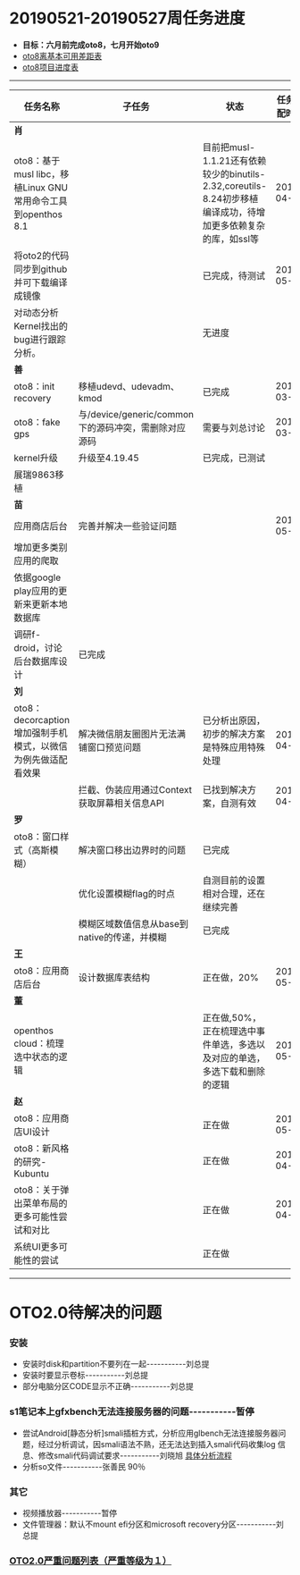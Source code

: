 # 20190521-20190527周任务进度
- **目标：六月前完成oto8，七月开始oto9**
- [oto8离基本可用差距表](https://github.com/openthos/app-testing-results/blob/master/%E6%B5%8B%E8%AF%95%E5%86%85%E5%AE%B9%E5%8F%8A%E7%BB%93%E6%9E%9C/%E5%8A%9F%E8%83%BD%E6%B5%8B%E8%AF%95%E7%9B%B8%E5%85%B3/oto8%E7%A6%BB%E5%9F%BA%E6%9C%AC%E5%8F%AF%E7%94%A8%E5%B7%AE%E8%B7%9D%E8%A1%A8.md)
- [oto8项目进度表](https://github.com/openthos/app-testing-results/blob/master/list/%E5%8A%9F%E8%83%BD%E7%82%B9%E5%88%97%E8%A1%A8/oto8%E9%A1%B9%E7%9B%AE%E8%BF%9B%E5%BA%A6%E8%A1%A8.md)

***

任务名称|子任务|状态|任务分配时间|结束时间|备注
-----|-----|-----|-----|-----|-----
**肖**|||||
oto8：基于musl libc，移植Linux GNU常用命令工具到openthos 8.1||目前把musl-1.1.21还有依赖较少的binutils-2.32,coreutils-8.24初步移植编译成功，待增加更多依赖复杂的库，如ssl等|2019-04-23||
将oto2的代码同步到github并可下载编译成镜像||已完成，待测试|2019-05-25|2019-05-27|
对动态分析Kernel找出的bug进行跟踪分析。||无进度|||
**善**|||||
oto8：init recovery|移植udevd、udevadm、kmod|已完成|2019-03-26||
oto8：fake gps|与/device/generic/common下的源码冲突，需删除对应源码|需要与刘总讨论|2019-03-26||
kernel升级|升级至4.19.45|已完成，已测试|||
展瑞9863移植|||||
**苗**|||||
应用商店后台|完善并解决一些验证问题||2019-05-14||
|增加更多类别应用的爬取||||
|依据google play应用的更新来更新本地数据库||||
|调研f-droid，讨论后台数据库设计|已完成|||
**刘**|||||
oto8：decorcaption增加强制手机模式，以微信为例先做适配看效果|解决微信朋友圈图片无法满铺窗口预览问题|已分析出原因，初步的解决方案是特殊应用特殊处理|2019-04-25||
||拦截、伪装应用通过Context获取屏幕相关信息API|已找到解决方案，自测有效|2019-04-25||
**罗**|||||
oto8：窗口样式（高斯模糊）|解决窗口移出边界时的问题|已完成||2019-05-27|
||优化设置模糊flag的时点|自测目前的设置相对合理，还在继续完善||
||模糊区域数值信息从base到native的传递，并模糊|已完成||2019-05-27|
**王**|||||
oto8：应用商店后台|设计数据库表结构|正在做，20%|2019-05-20||
**董**|||||
openthos cloud：梳理选中状态的逻辑||正在做,50%，正在梳理选中事件单选，多选以及对应的单选，多选下载和删除的逻辑|2019-05-14||
**赵**|||||
oto8：应用商店UI设计||正在做|2019-05-21||
oto8：新风格的研究-Kubuntu||正在做|2019-04-27||
oto8：关于弹出菜单布局的更多可能性尝试和对比||正在做|2019-04-27||
系统UI更多可能性的尝试||正在做|||

***

# OTO2.0待解决的问题
### 安装
- 安装时disk和partition不要列在一起-----------刘总提
- 安装时要显示卷标-----------刘总提
- 部分电脑分区CODE显示不正确-----------刘总提

### s1笔记本上gfxbench无法连接服务器的问题-----------暂停
- 尝试Android[静态分析]smali插桩方式，分析应用glbench无法连接服务器问题，经过分析调试，因smali语法不熟，还无法达到插入smali代码收集log 信息、修改smali代码调试要求-----------刘晓旭 [具体分析流程](https://github.com/openthos/multiwin-analysis/blob/master/multiwindow/liuxx/Android%20smali%22%E6%8F%92%E6%A1%A9%22%E8%B0%83%E8%AF%95apk.md)
- 分析so文件-----------张善民 90％
  
### 其它
- 视频播放器-----------暂停
- 文件管理器：默认不mount efi分区和microsoft recovery分区-----------刘总提

### [OTO2.0严重问题列表（严重等级为１）](https://github.com/openthos/app-testing-results/blob/master/%E6%B5%8B%E8%AF%95%E5%86%85%E5%AE%B9%E5%8F%8A%E7%BB%93%E6%9E%9C/%E5%8A%9F%E8%83%BD%E6%B5%8B%E8%AF%95%E7%9B%B8%E5%85%B3/OTO2.0%E4%B8%A5%E9%87%8D%E9%97%AE%E9%A2%98%E5%88%97%E8%A1%A8.md)
